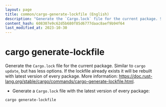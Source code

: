 ```yaml
---
layout: page
title: common/cargo-generate-lockfile (English)
description: "Generate the `Cargo.lock` file for the current package. Similar to `cargo update`, but has less options."
content_hash: 608307e9c62d5b680f85d6777daac8aef9b94f64
last_modified_at: 2023-10-30
---
```

# cargo generate-lockfile

Generate the `Cargo.lock` file for the current package. Similar to `cargo update`, but has less options.
If the lockfile already exists it will be rebuilt with latest version of every package.
More information: <https://doc.rust-lang.org/stable/cargo/commands/cargo-generate-lockfile.html>.

- Generate a `Cargo.lock` file with the latest version of every package:

`cargo generate-lockfile`
